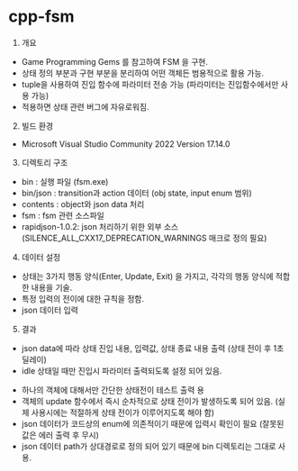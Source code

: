 # cpp-fsm
1. 개요
- Game Programming Gems 를 참고하여 FSM 을 구현.
- 상태 정의 부분과 구현 부분을 분리하여 어떤 객체든 범용적으로 활용 가능.
- tuple을 사용하여 진입 함수에 파라미터 전송 가능 (파라미터는 진입함수에서만 사용 가능)
- 적용하면 상태 관련 버그에 자유로워짐.

2. 빌드 환경
- Microsoft Visual Studio Community 2022 Version 17.14.0

3. 디렉토리 구조
- bin : 실행 파일 (fsm.exe)
- bin/json : transition과 action 데이터 (obj state, input enum 범위)
- contents : object와 json data 처리
- fsm : fsm 관련 소스파일
- rapidjson-1.0.2: json 처리하기 위한 외부 소스 (SILENCE_ALL_CXX17_DEPRECATION_WARNINGS 매크로 정의 필요)

4. 데이터 설정
- 상태는 3가지 행동 양식(Enter, Update, Exit) 을 가지고, 각각의 행동 양식에 적합한 내용을 기술.
- 특정 입력의 전이에 대한 규칙을 정함.
- json 데이터 입력

5. 결과
- json data에 따라 상태 진입 내용, 입력값, 상태 종료 내용 출력 (상태 전이 후 1초 딜레이)
- idle 상태일 때만 진입시 파라미터 출력되도록 설정 되어 있음.

* 하나의 객체에 대해서만 간단한 상태전이 테스트 출력 용
* 객체의 update 함수에서 즉시 순차적으로 상태 전이가 발생하도록 되어 있음. (실제 사용시에는 적절하게 상태 전이가 이루어지도록 해야 함)
* json 데이터가 코드상의 enum에 의존적이기 때문에 입력시 확인이 필요 (잘못된 값은 에러 출력 후 무시)
* json 데이터 path가 상대경로로 정의 되어 있기 때문에 bin 디렉토리는 그대로 사용.